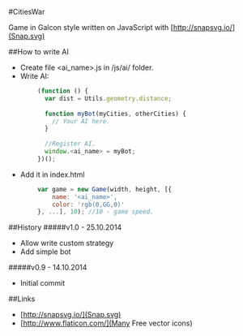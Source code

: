 #CitiesWar

Game in Galcon style written on JavaScript with [http://snapsvg.io/](Snap.svg)

##How to write AI
* Create file <ai_name>.js in /js/ai/ folder.
* Write AI:
```javascript
        (function () {
          var dist = Utils.geometry.distance;
    
          function myBot(myCities, otherCities) {
            // Your AI here.
          }
        
          //Register AI.
          window.<ai_name> = myBot;
        })();
```
* Add it in index.html
```javascript
        var game = new Game(width, height, [{
            name: '<ai_name>',
            color: 'rgb(0,GG,0)'
        }, ...], 10); //10 - game speed.
```
##History
#####v1.0 - 25.10.2014
* Allow write custom strategy
* Add simple bot

#####v0.9 - 14.10.2014
* Initial commit

##Links
* [http://snapsvg.io/](Snap.svg)
* [http://www.flaticon.com/](Many Free vector icons)
